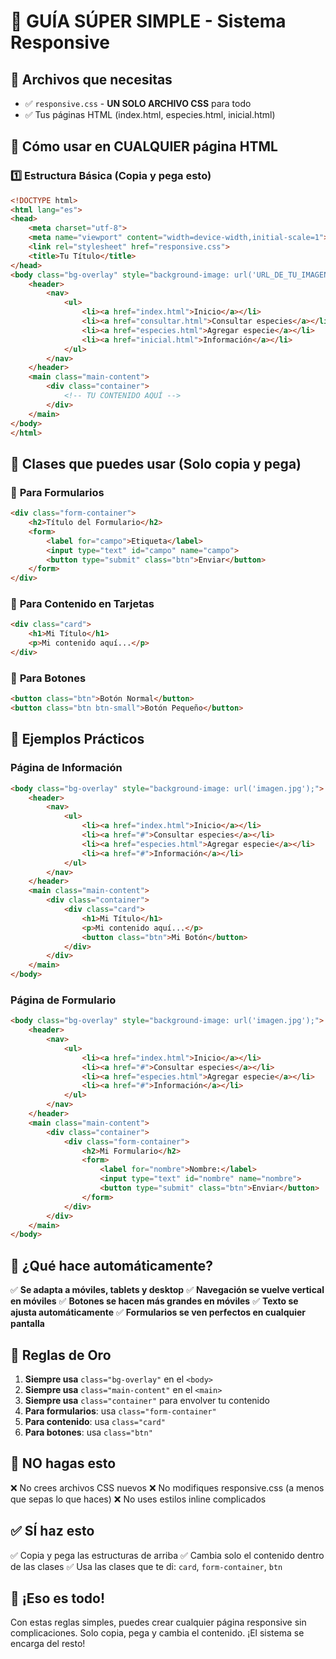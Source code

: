 # 🎯 GUÍA SÚPER SIMPLE - Sistema Responsive

## 📁 **Archivos que necesitas**
- ✅ `responsive.css` - **UN SOLO ARCHIVO CSS** para todo
- ✅ Tus páginas HTML (index.html, especies.html, inicial.html)

## 🚀 **Cómo usar en CUALQUIER página HTML**

### 1️⃣ **Estructura Básica (Copia y pega esto)**
```html
<!DOCTYPE html>
<html lang="es">
<head>
    <meta charset="utf-8">
    <meta name="viewport" content="width=device-width,initial-scale=1">
    <link rel="stylesheet" href="responsive.css">
    <title>Tu Título</title>
</head>
<body class="bg-overlay" style="background-image: url('URL_DE_TU_IMAGEN');">
    <header>
        <nav>
            <ul>
                <li><a href="index.html">Inicio</a></li>
                <li><a href="consultar.html">Consultar especies</a></li>
                <li><a href="especies.html">Agregar especie</a></li>
                <li><a href="inicial.html">Información</a></li>
            </ul>
        </nav>
    </header>
    <main class="main-content">
        <div class="container">
            <!-- TU CONTENIDO AQUÍ -->
        </div>
    </main>
</body>
</html>
```

## 🎨 **Clases que puedes usar (Solo copia y pega)**

### 📝 **Para Formularios**
```html
<div class="form-container">
    <h2>Título del Formulario</h2>
    <form>
        <label for="campo">Etiqueta</label>
        <input type="text" id="campo" name="campo">
        <button type="submit" class="btn">Enviar</button>
    </form>
</div>
```

### 📄 **Para Contenido en Tarjetas**
```html
<div class="card">
    <h1>Mi Título</h1>
    <p>Mi contenido aquí...</p>
</div>
```

### 🔘 **Para Botones**
```html
<button class="btn">Botón Normal</button>
<button class="btn btn-small">Botón Pequeño</button>
```

## 🌟 **Ejemplos Prácticos**

### Página de Información
```html
<body class="bg-overlay" style="background-image: url('imagen.jpg');">
    <header>
        <nav>
            <ul>
                <li><a href="index.html">Inicio</a></li>
                <li><a href="#">Consultar especies</a></li>
                <li><a href="especies.html">Agregar especie</a></li>
                <li><a href="#">Información</a></li>
            </ul>
        </nav>
    </header>
    <main class="main-content">
        <div class="container">
            <div class="card">
                <h1>Mi Título</h1>
                <p>Mi contenido aquí...</p>
                <button class="btn">Mi Botón</button>
            </div>
        </div>
    </main>
</body>
```

### Página de Formulario
```html
<body class="bg-overlay" style="background-image: url('imagen.jpg');">
    <header>
        <nav>
            <ul>
                <li><a href="index.html">Inicio</a></li>
                <li><a href="#">Consultar especies</a></li>
                <li><a href="especies.html">Agregar especie</a></li>
                <li><a href="#">Información</a></li>
            </ul>
        </nav>
    </header>
    <main class="main-content">
        <div class="container">
            <div class="form-container">
                <h2>Mi Formulario</h2>
                <form>
                    <label for="nombre">Nombre:</label>
                    <input type="text" id="nombre" name="nombre">
                    <button type="submit" class="btn">Enviar</button>
                </form>
            </div>
        </div>
    </main>
</body>
```

## 📱 **¿Qué hace automáticamente?**

✅ **Se adapta a móviles, tablets y desktop**
✅ **Navegación se vuelve vertical en móviles**
✅ **Botones se hacen más grandes en móviles**
✅ **Texto se ajusta automáticamente**
✅ **Formularios se ven perfectos en cualquier pantalla**

## 🎯 **Reglas de Oro**

1. **Siempre usa** `class="bg-overlay"` en el `<body>`
2. **Siempre usa** `class="main-content"` en el `<main>`
3. **Siempre usa** `class="container"` para envolver tu contenido
4. **Para formularios**: usa `class="form-container"`
5. **Para contenido**: usa `class="card"`
6. **Para botones**: usa `class="btn"`

## 🚫 **NO hagas esto**
❌ No crees archivos CSS nuevos
❌ No modifiques responsive.css (a menos que sepas lo que haces)
❌ No uses estilos inline complicados

## ✅ **SÍ haz esto**
✅ Copia y pega las estructuras de arriba
✅ Cambia solo el contenido dentro de las clases
✅ Usa las clases que te di: `card`, `form-container`, `btn`

## 🎉 **¡Eso es todo!**

Con estas reglas simples, puedes crear cualquier página responsive sin complicaciones. Solo copia, pega y cambia el contenido. ¡El sistema se encarga del resto!
